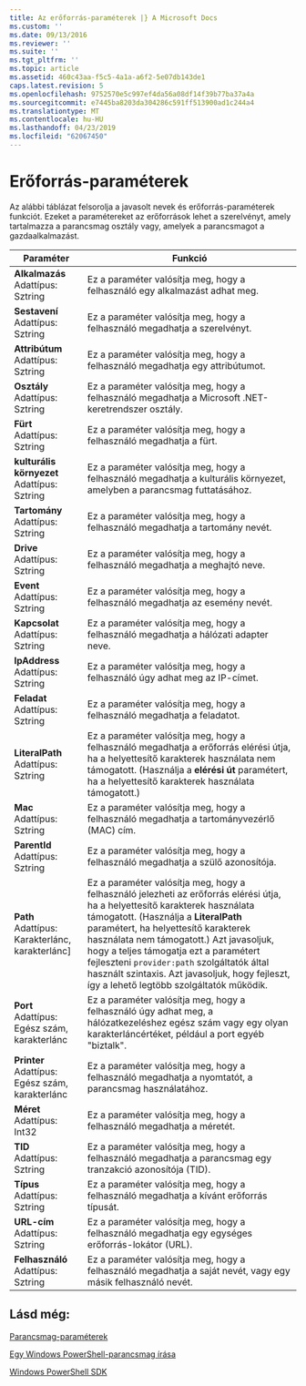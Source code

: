 ```yaml
---
title: Az erőforrás-paraméterek |} A Microsoft Docs
ms.custom: ''
ms.date: 09/13/2016
ms.reviewer: ''
ms.suite: ''
ms.tgt_pltfrm: ''
ms.topic: article
ms.assetid: 460c43aa-f5c5-4a1a-a6f2-5e07db143de1
caps.latest.revision: 5
ms.openlocfilehash: 9752570e5c997ef4da56a08df14f39b77ba37a4a
ms.sourcegitcommit: e7445ba8203da304286c591ff513900ad1c244a4
ms.translationtype: MT
ms.contentlocale: hu-HU
ms.lasthandoff: 04/23/2019
ms.locfileid: "62067450"
---
```

# <a name="resource-parameters"></a>Erőforrás-paraméterek

Az alábbi táblázat felsorolja a javasolt nevek és erőforrás-paraméterek funkciót. Ezeket a paramétereket az erőforrások lehet a szerelvényt, amely tartalmazza a parancsmag osztály vagy, amelyek a parancsmagot a gazdaalkalmazást.

|Paraméter|Funkció|
|---|---|
|**Alkalmazás**<br>Adattípus: Sztring|Ez a paraméter valósítja meg, hogy a felhasználó egy alkalmazást adhat meg.|
|**Sestavení**<br>Adattípus: Sztring|Ez a paraméter valósítja meg, hogy a felhasználó megadhatja a szerelvényt.|
|**Attribútum**<br>Adattípus: Sztring|Ez a paraméter valósítja meg, hogy a felhasználó megadhatja egy attribútumot.|
|**Osztály**<br>Adattípus: Sztring|Ez a paraméter valósítja meg, hogy a felhasználó megadhatja a Microsoft .NET-keretrendszer osztály.|
|**Fürt**<br>Adattípus: Sztring|Ez a paraméter valósítja meg, hogy a felhasználó megadhatja a fürt.|
|**kulturális környezet**<br>Adattípus: Sztring|Ez a paraméter valósítja meg, hogy a felhasználó megadhatja a kulturális környezet, amelyben a parancsmag futtatásához.|
|**Tartomány**<br>Adattípus: Sztring|Ez a paraméter valósítja meg, hogy a felhasználó megadhatja a tartomány nevét.|
|**Drive**<br>Adattípus: Sztring|Ez a paraméter valósítja meg, hogy a felhasználó megadhatja a meghajtó neve.|
|**Event**<br>Adattípus: Sztring|Ez a paraméter valósítja meg, hogy a felhasználó megadhatja az esemény nevét.|
|**Kapcsolat**<br>Adattípus: Sztring|Ez a paraméter valósítja meg, hogy a felhasználó megadhatja a hálózati adapter neve.|
|**IpAddress**<br>Adattípus: Sztring|Ez a paraméter valósítja meg, hogy a felhasználó úgy adhat meg az IP-címet.|
|**Feladat**<br>Adattípus: Sztring|Ez a paraméter valósítja meg, hogy a felhasználó megadhatja a feladatot.|
|**LiteralPath**<br>Adattípus: Sztring|Ez a paraméter valósítja meg, hogy a felhasználó megadhatja a erőforrás elérési útja, ha a helyettesítő karakterek használata nem támogatott. (Használja a **elérési út** paramétert, ha a helyettesítő karakterek használata támogatott.)|
|**Mac**<br>Adattípus: Sztring|Ez a paraméter valósítja meg, hogy a felhasználó megadhatja a tartományvezérlő (MAC) cím.|
|**ParentId**<br>Adattípus: Sztring|Ez a paraméter valósítja meg, hogy a felhasználó megadhatja a szülő azonosítója.|
|**Path**<br>Adattípus: Karakterlánc, karakterlánc]|Ez a paraméter valósítja meg, hogy a felhasználó jelezheti az erőforrás elérési útja, ha a helyettesítő karakterek használata támogatott. (Használja a **LiteralPath** paramétert, ha helyettesítő karakterek használata nem támogatott.) Azt javasoljuk, hogy a teljes támogatja ezt a paramétert fejleszteni `provider:path` szolgáltatók által használt szintaxis. Azt javasoljuk, hogy fejleszt, így a lehető legtöbb szolgáltatók működik.|
|**Port**<br>Adattípus: Egész szám, karakterlánc|Ez a paraméter valósítja meg, hogy a felhasználó úgy adhat meg, a hálózatkezeléshez egész szám vagy egy olyan karakterláncértéket, például a port egyéb "biztalk".|
|**Printer**<br>Adattípus: Egész szám, karakterlánc|Ez a paraméter valósítja meg, hogy a felhasználó megadhatja a nyomtatót, a parancsmag használatához.|
|**Méret**<br>Adattípus: Int32|Ez a paraméter valósítja meg, hogy a felhasználó megadhatja a méretét.|
|**TID**<br>Adattípus: Sztring|Ez a paraméter valósítja meg, hogy a felhasználó megadhatja a parancsmag egy tranzakció azonosítója (TID).|
|**Típus**<br>Adattípus: Sztring|Ez a paraméter valósítja meg, hogy a felhasználó megadhatja a kívánt erőforrás típusát.|
|**URL-cím**<br>Adattípus: Sztring|Ez a paraméter valósítja meg, hogy a felhasználó megadhatja egy egységes erőforrás-lokátor (URL).|
|**Felhasználó**<br>Adattípus: Sztring|Ez a paraméter valósítja meg, hogy a felhasználó megadhatja a saját nevét, vagy egy másik felhasználó nevét.|

## <a name="see-also"></a>Lásd még:

[Parancsmag-paraméterek](./cmdlet-parameters.md)

[Egy Windows PowerShell-parancsmag írása](./writing-a-windows-powershell-cmdlet.md)

[Windows PowerShell SDK](../windows-powershell-reference.md)
